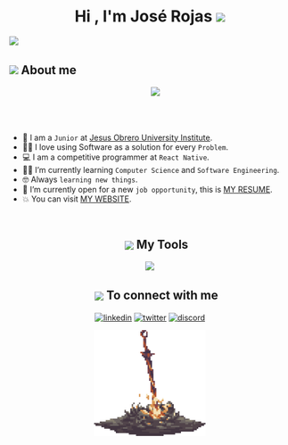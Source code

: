 <h1 align="center"><b>Hi , I'm Jos&eacute Rojas </b><img src="https://media.giphy.com/media/hvRJCLFzcasrR4ia7z/giphy.gif" width="35"></h1>

<p align="left">
 <img src="https://readme-typing-svg.herokuapp.com/?lines=Welcome+to+my+GitHub+Profile!&center=true&width=360&height=30">
</p>

## <picture><img src = "https://github.com/7oSkaaa/7oSkaaa/blob/main/Images/about_me.gif?raw=true" width = 50px></picture> About me

<picture> <img align="right" src="https://github.com/7oSkaaa/7oSkaaa/blob/main/Images/Right_Side.gif?raw=true" width = 250px></picture>

<br><br>
<br><br>

- :school: I am a `Junior` at [Jesus Obrero University Institute](https://www.iujobarquisimeto.edu.ve/).
- :technologist: I love using Software as a solution for every `Problem`.
- :computer: I am a competitive programmer at `React Native`.
- :student: I’m currently learning `Computer Science` and `Software Engineering`.
- :nerd_face: Always `learning new things`.
- :thinking: I’m currently open for a new `job opportunity`, this is [MY RESUME](link).
- :boom: You can visit [MY WEBSITE](link).
<br>

<div id="user-content-toc">
  <ul align="center">
<summary><h2><img src="https://emojis.slackmojis.com/emojis/images/1471045839/793/computerrage.gif?1471045839" align="center"
                width="28" /> My Tools</h2></summary>
  </ul>
</div>
<!--tech stack icons-->
<p align="center">
  <a href="https://skillicons.dev">
    <img src="https://skillicons.dev/icons?i=git,css,discord,postgres,express,ts,figma,github,html,js,linux,md,mysql,nextjs,nodejs,py,react,tailwind,vscode&perline=14" />
  </a>
</p>

<div id="user-content-toc">
  <ul align="center">
<summary><h2><img src="https://emojis.slackmojis.com/emojis/images/1579216111/7550/pikachu_wave.gif?1579216111" align="center"
                width="28" /> To connect with me</h2></summary>
  </ul>
</div>

<!--icons and links-->
<p align="center">
<a href="https://www.linkedin.com/in/1010nishant/" target="blank"><img align="center" src="https://user-images.githubusercontent.com/88904952/234979284-68c11d7f-1acc-4f0c-ac78-044e1037d7b0.png" alt="linkedin" height="50" width="50" /></a>
<a href="https://twitter.com/1010nishant" target="blank"><img align="center" src="https://user-images.githubusercontent.com/88904952/234980676-61bfb021-ecc8-48f7-88e6-34c1b06c4a58.png" alt="twitter" height="50" width="50" /></a> 
<a href="https://discordapp.com/users/957722095381540874" target="blank"><img align="center" src="https://user-images.githubusercontent.com/88904952/234982627-019fd336-6248-453c-9b05-97c13fd1d207.png" alt="discord" height="50" width="50" /></a>
  
</p>
<p align="center">
  <img src="https://raw.githubusercontent.com/TanZng/TanZng/master/assets/bonefire.gif" width="200"/>
</p> 
